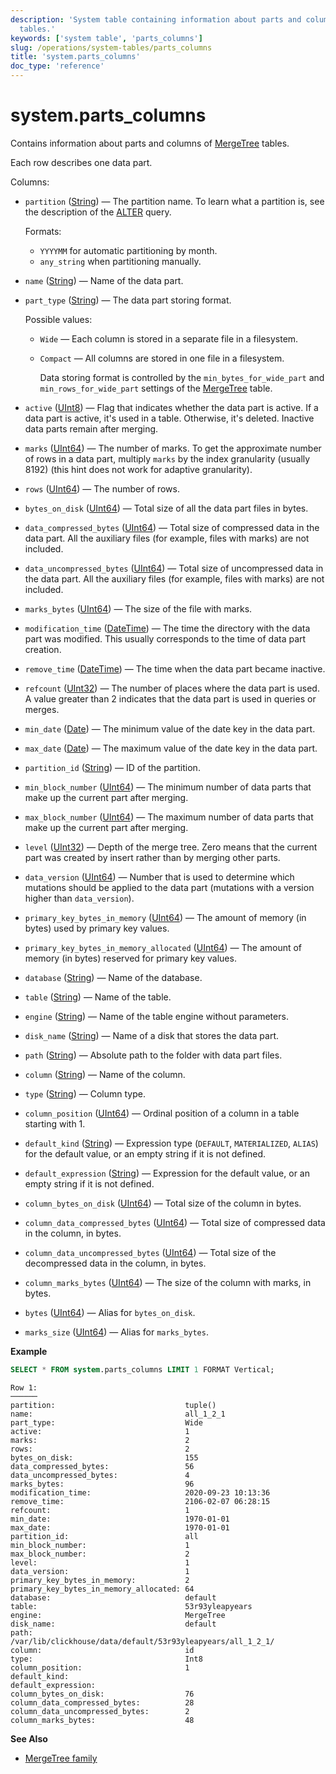 ```yaml
---
description: 'System table containing information about parts and columns of MergeTree
  tables.'
keywords: ['system table', 'parts_columns']
slug: /operations/system-tables/parts_columns
title: 'system.parts_columns'
doc_type: 'reference'
---
```


# system.parts_columns

Contains information about parts and columns of [MergeTree](../../engines/table-engines/mergetree-family/mergetree.md) tables.

Each row describes one data part.

Columns:

- `partition` ([String](../../sql-reference/data-types/string.md)) — The partition name. To learn what a partition is, see the description of the [ALTER](/sql-reference/statements/alter) query.

    Formats:

  - `YYYYMM` for automatic partitioning by month.
  - `any_string` when partitioning manually.

- `name` ([String](../../sql-reference/data-types/string.md)) — Name of the data part.

- `part_type` ([String](../../sql-reference/data-types/string.md)) — The data part storing format.

    Possible values:

  - `Wide` — Each column is stored in a separate file in a filesystem.
  - `Compact` — All columns are stored in one file in a filesystem.

    Data storing format is controlled by the `min_bytes_for_wide_part` and `min_rows_for_wide_part` settings of the [MergeTree](../../engines/table-engines/mergetree-family/mergetree.md) table.

- `active` ([UInt8](../../sql-reference/data-types/int-uint.md)) — Flag that indicates whether the data part is active. If a data part is active, it's used in a table. Otherwise, it's deleted. Inactive data parts remain after merging.

- `marks` ([UInt64](../../sql-reference/data-types/int-uint.md)) — The number of marks. To get the approximate number of rows in a data part, multiply `marks` by the index granularity (usually 8192) (this hint does not work for adaptive granularity).

- `rows` ([UInt64](../../sql-reference/data-types/int-uint.md)) — The number of rows.

- `bytes_on_disk` ([UInt64](../../sql-reference/data-types/int-uint.md)) — Total size of all the data part files in bytes.

- `data_compressed_bytes` ([UInt64](../../sql-reference/data-types/int-uint.md)) — Total size of compressed data in the data part. All the auxiliary files (for example, files with marks) are not included.

- `data_uncompressed_bytes` ([UInt64](../../sql-reference/data-types/int-uint.md)) — Total size of uncompressed data in the data part. All the auxiliary files (for example, files with marks) are not included.

- `marks_bytes` ([UInt64](../../sql-reference/data-types/int-uint.md)) — The size of the file with marks.

- `modification_time` ([DateTime](../../sql-reference/data-types/datetime.md)) — The time the directory with the data part was modified. This usually corresponds to the time of data part creation.

- `remove_time` ([DateTime](../../sql-reference/data-types/datetime.md)) — The time when the data part became inactive.

- `refcount` ([UInt32](../../sql-reference/data-types/int-uint.md)) — The number of places where the data part is used. A value greater than 2 indicates that the data part is used in queries or merges.

- `min_date` ([Date](../../sql-reference/data-types/date.md)) — The minimum value of the date key in the data part.

- `max_date` ([Date](../../sql-reference/data-types/date.md)) — The maximum value of the date key in the data part.

- `partition_id` ([String](../../sql-reference/data-types/string.md)) — ID of the partition.

- `min_block_number` ([UInt64](../../sql-reference/data-types/int-uint.md)) — The minimum number of data parts that make up the current part after merging.

- `max_block_number` ([UInt64](../../sql-reference/data-types/int-uint.md)) — The maximum number of data parts that make up the current part after merging.

- `level` ([UInt32](../../sql-reference/data-types/int-uint.md)) — Depth of the merge tree. Zero means that the current part was created by insert rather than by merging other parts.

- `data_version` ([UInt64](../../sql-reference/data-types/int-uint.md)) — Number that is used to determine which mutations should be applied to the data part (mutations with a version higher than `data_version`).

- `primary_key_bytes_in_memory` ([UInt64](../../sql-reference/data-types/int-uint.md)) — The amount of memory (in bytes) used by primary key values.

- `primary_key_bytes_in_memory_allocated` ([UInt64](../../sql-reference/data-types/int-uint.md)) — The amount of memory (in bytes) reserved for primary key values.

- `database` ([String](../../sql-reference/data-types/string.md)) — Name of the database.

- `table` ([String](../../sql-reference/data-types/string.md)) — Name of the table.

- `engine` ([String](../../sql-reference/data-types/string.md)) — Name of the table engine without parameters.

- `disk_name` ([String](../../sql-reference/data-types/string.md)) — Name of a disk that stores the data part.

- `path` ([String](../../sql-reference/data-types/string.md)) — Absolute path to the folder with data part files.

- `column` ([String](../../sql-reference/data-types/string.md)) — Name of the column.

- `type` ([String](../../sql-reference/data-types/string.md)) — Column type.

- `column_position` ([UInt64](../../sql-reference/data-types/int-uint.md)) — Ordinal position of a column in a table starting with 1.

- `default_kind` ([String](../../sql-reference/data-types/string.md)) — Expression type (`DEFAULT`, `MATERIALIZED`, `ALIAS`) for the default value, or an empty string if it is not defined.

- `default_expression` ([String](../../sql-reference/data-types/string.md)) — Expression for the default value, or an empty string if it is not defined.

- `column_bytes_on_disk` ([UInt64](../../sql-reference/data-types/int-uint.md)) — Total size of the column in bytes.

- `column_data_compressed_bytes` ([UInt64](../../sql-reference/data-types/int-uint.md)) — Total size of compressed data in the column, in bytes.

- `column_data_uncompressed_bytes` ([UInt64](../../sql-reference/data-types/int-uint.md)) — Total size of the decompressed data in the column, in bytes.

- `column_marks_bytes` ([UInt64](../../sql-reference/data-types/int-uint.md)) — The size of the column with marks, in bytes.

- `bytes` ([UInt64](../../sql-reference/data-types/int-uint.md)) — Alias for `bytes_on_disk`.

- `marks_size` ([UInt64](../../sql-reference/data-types/int-uint.md)) — Alias for `marks_bytes`.

**Example**

```sql
SELECT * FROM system.parts_columns LIMIT 1 FORMAT Vertical;
```

```text
Row 1:
──────
partition:                             tuple()
name:                                  all_1_2_1
part_type:                             Wide
active:                                1
marks:                                 2
rows:                                  2
bytes_on_disk:                         155
data_compressed_bytes:                 56
data_uncompressed_bytes:               4
marks_bytes:                           96
modification_time:                     2020-09-23 10:13:36
remove_time:                           2106-02-07 06:28:15
refcount:                              1
min_date:                              1970-01-01
max_date:                              1970-01-01
partition_id:                          all
min_block_number:                      1
max_block_number:                      2
level:                                 1
data_version:                          1
primary_key_bytes_in_memory:           2
primary_key_bytes_in_memory_allocated: 64
database:                              default
table:                                 53r93yleapyears
engine:                                MergeTree
disk_name:                             default
path:                                  /var/lib/clickhouse/data/default/53r93yleapyears/all_1_2_1/
column:                                id
type:                                  Int8
column_position:                       1
default_kind:
default_expression:
column_bytes_on_disk:                  76
column_data_compressed_bytes:          28
column_data_uncompressed_bytes:        2
column_marks_bytes:                    48
```

**See Also**

- [MergeTree family](../../engines/table-engines/mergetree-family/mergetree.md)
